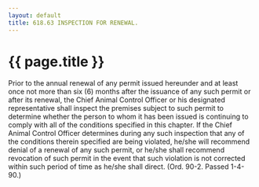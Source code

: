 ```yaml
---
layout: default 
title: 618.63 INSPECTION FOR RENEWAL.
---
```


{{ page.title }}
================

Prior to the annual renewal of any permit issued hereunder and at least
once not more than six (6) months after the issuance of any such permit
or after its renewal, the Chief Animal Control Officer or his designated
representative shall inspect the premises subject to such permit to
determine whether the person to whom it has been issued is continuing to
comply with all of the conditions specified in this chapter. If the
Chief Animal Control Officer determines during any such inspection that
any of the conditions therein specified are being violated, he/she will
recommend denial of a renewal of any such permit, or he/she shall
recommend revocation of such permit in the event that such violation is
not corrected within such period of time as he/she shall direct. (Ord.
90-2. Passed 1-4-90.)

